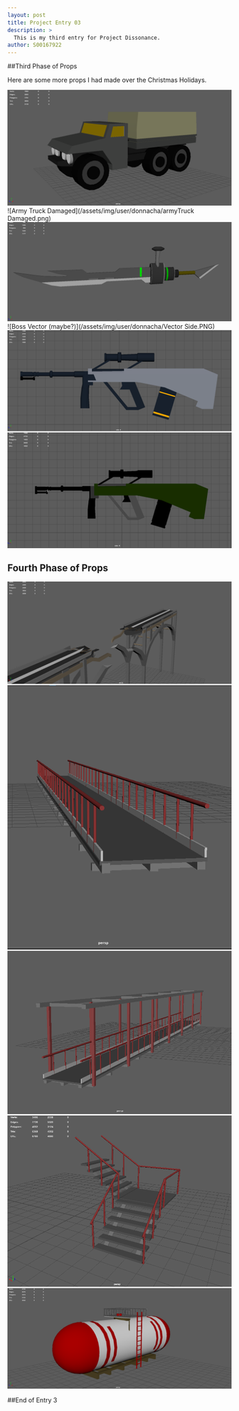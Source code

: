 ```yaml
---
layout: post
title: Project Entry 03
description: >
  This is my third entry for Project Dissonance.
author: S00167922
---
```

##Third Phase of Props

Here are some more props I had made over the Christmas Holidays.

![Army Truck](/assets/img/user/donnacha/armyTruck2.png)
![Army Truck Damaged](/assets/img/user/donnacha/armyTruck Damaged.png)
![Capra Blade](/assets/img/user/donnacha/CapraBlade.png)
![Boss Vector (maybe?)](/assets/img/user/donnacha/Vector Side.PNG)
![Pan-Arctic Coalition AUG](/assets/img/user/donnacha/aug-white-side.PNG)
![Green Variant AUG](/assets/img/user/donnacha/aug-green-side.PNG)

## Fourth Phase of Props
![Broken Bridge](/assets/img/user/donnacha/brokenBridgeISO.png)
![Catwalk](/assets/img/user/donnacha/Catwalk.PNG)
![Ceiling Catwalk](/assets/img/user/donnacha/CeilingCatwalk.PNG)
![Stairs for Catwalk](/assets/img/user/donnacha/stairsCatwalk.PNG)
![Oil Tank](/assets/img/user/donnacha/oilTank.PNG)

##End of Entry 3